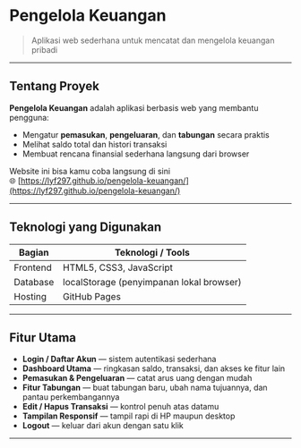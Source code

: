 #  Pengelola Keuangan 

> Aplikasi web sederhana untuk mencatat dan mengelola keuangan pribadi   

---

##  Tentang Proyek

**Pengelola Keuangan** adalah aplikasi berbasis web yang membantu pengguna:
- Mengatur **pemasukan**, **pengeluaran**, dan **tabungan** secara praktis  
- Melihat saldo total dan histori transaksi  
- Membuat rencana finansial sederhana langsung dari browser  

Website ini bisa kamu coba langsung di sini   
🌐 [https://lyf297.github.io/pengelola-keuangan/](https://lyf297.github.io/pengelola-keuangan/)

---

##  Teknologi yang Digunakan

| Bagian | Teknologi / Tools |
|--------|--------------------|
| Frontend | HTML5, CSS3, JavaScript |
| Database | localStorage (penyimpanan lokal browser) |
| Hosting | GitHub Pages |

---

##  Fitur Utama

-  **Login / Daftar Akun** — sistem autentikasi sederhana  
-  **Dashboard Utama** — ringkasan saldo, transaksi, dan akses ke fitur lain  
-  **Pemasukan & Pengeluaran** — catat arus uang dengan mudah  
-  **Fitur Tabungan** — buat tabungan baru, ubah nama tujuannya, dan pantau perkembangannya  
-  **Edit / Hapus Transaksi** — kontrol penuh atas datamu  
-  **Tampilan Responsif** — tampil rapi di HP maupun desktop  
-  **Logout** — keluar dari akun dengan satu klik  

---
